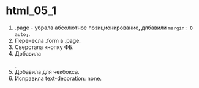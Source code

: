 # html_05_1
1. .page - убрала абсолютное позиционирование, длбавили <code>margin: 0 auto;</code>.
2. Перенесла .form в .page.
3. Сверстала кнопку ФБ.
4. Добавила <form></form>.
5. Добавила <label> для чекбокса.
6. Исправила text-decoration: none.

